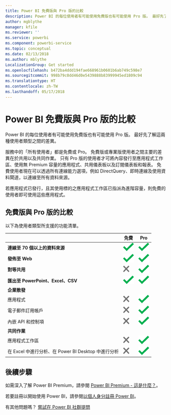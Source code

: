```yaml
---
title: Power BI 免費版與 Pro 版的比較
description: Power BI 的每位使用者有可能使用免費版也有可能使用 Pro 版。 最好先了解這兩種使用者類型之間的差異。
author: mgblythe
manager: kfile
ms.reviewer: ''
ms.service: powerbi
ms.component: powerbi-service
ms.topic: conceptual
ms.date: 02/13/2018
ms.author: mblythe
LocalizationGroup: Get started
ms.openlocfilehash: b472ba4ddd194fae668961b0601b6ab749c598e7
ms.sourcegitcommit: 998b79c0dd46d0e5439888b83999945ed1809c94
ms.translationtype: HT
ms.contentlocale: zh-TW
ms.lasthandoff: 05/17/2018
---
```

# <a name="power-bi-free-vs-pro"></a>Power BI 免費版與 Pro 版的比較
Power BI 的每位使用者有可能使用免費版也有可能使用 Pro 版。 最好先了解這兩種使用者類型之間的差異。

服務中的「所有使用者」都是免費或 Pro。 免費版或專業版使用者之間主要的差異在於共用以及共同作業。 只有 Pro 版的使用者才可將內容發行至應用程式工作區、使用無 Premium 容量的應用程式、共用儀表板以及訂閱儀表板和報表。 免費使用者現在可以透過所有連線能力選項，例如 DirectQuery、即時連線及使用資料閘道，以連線至所有資料來源。

若應用程式已發行，且其使用標的之應用程式工作區已指派為進階容量，則免費的使用者即可使用這些應用程式。

## <a name="free-vs-pro-comparison"></a>免費版與 Pro 版的比較
以下為使用者類型所支援的功能清單。

|  | 免費 | Pro |
| --- | --- | --- |
| **連線至 70 個以上的資料來源** |![](media/service-free-vs-pro/available.png "可用") |![](media/service-free-vs-pro/available.png "可用") |
| **發佈至 Web** |![](media/service-free-vs-pro/available.png "可用") |![](media/service-free-vs-pro/available.png "可用") |
| **對等共用** |![](media/service-free-vs-pro/not-available.png "無法使用") |![](media/service-free-vs-pro/available.png "可用") |
| **匯出至 PowerPoint、Excel、CSV** |![](media/service-free-vs-pro/available.png "可用") |![](media/service-free-vs-pro/available.png "可用") |
| **企業散發** | | |
| 應用程式 |![](media/service-free-vs-pro/not-available.png "無法使用") |![](media/service-free-vs-pro/available.png "可用") |
| 電子郵件訂用帳戶 |![](media/service-free-vs-pro/not-available.png "無法使用") |![](media/service-free-vs-pro/available.png "可用") |
| 內嵌 API 和控制項 |![](media/service-free-vs-pro/not-available.png "無法使用") |![](media/service-free-vs-pro/available.png "可用") |
| **共同作業** | | |
| 應用程式工作區 |![](media/service-free-vs-pro/not-available.png "無法使用") |![](media/service-free-vs-pro/available.png "可用") |
| 在 Excel 中進行分析、在 Power BI Desktop 中進行分析 |![](media/service-free-vs-pro/not-available.png "無法使用") |![](media/service-free-vs-pro/available.png "可用") |

## <a name="next-steps"></a>後續步驟
如需深入了解 Power BI Premium，請參閱 [Power BI Premium - 這是什麼？](service-premium.md)。

若要註冊以開始使用 Power BI，請參閱[以個人身分註冊 Power BI](service-self-service-signup-for-power-bi.md)。

有其他問題嗎？ [嘗試在 Power BI 社群提問](https://community.powerbi.com/)

